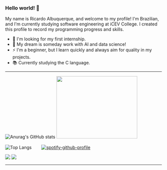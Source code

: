 ### Hello world! 👋
My name is Ricardo Albuquerque, and welcome to my profile! I'm Brazilian, and I'm currently studying software engineering at iCEV College. I created this profile to record my programming progress and skills.

- 🔭 I'm looking for my first internship.
- 🤖 My dream is someday work with AI and data science!
- ⚡ I'm a beginner, but I learn quickly and always aim for quality in my projects.
- 📚 Currently studying the C language.
______________________________________

![Anurag's GitHub stats](https://github-readme-stats.vercel.app/api?username=keydnss&show_icons=false&theme=dark) 
<img
  src="https://github.com/keydnss/keydnss/assets/162588790/1be68431-e2b9-4f4b-a1a3-6fc8f0de3fdf"
  width="260"
  height="200" />
\
\
![Top Langs](https://github-readme-stats.vercel.app/api/top-langs/?username=keydnss&hide=javascript,css,scss,html&layout=compact&theme=dark)
‎ ‎ ‎ ‎ ‎ ‎ ‎ [![spotify-github-profile](https://spotify-github-profile.vercel.app/api/view?uid=pepei218&cover_image=true&theme=natemoo-re&show_offline=true&background_color=ffffff&interchange=false&bar_color=ffffff&bar_color_cover=false)](https://spotify-github-profile.vercel.app/api/view?uid=pepei218&redirect=true)


<div> 
  <a href="https://instagram.com/keydns_" target="_blank"><img src="https://img.shields.io/badge/-Instagram-%23E4405F?style=for-the-badge&logo=instagram&logoColor=white" target="_blank"></a>
  <a href = "mailto:rchard.asc@gmail.com"><img src="https://img.shields.io/badge/-Gmail-%23333?style=for-the-badge&logo=gmail&logoColor=white" target="_blank"></a> 
</div>

______________________________________

